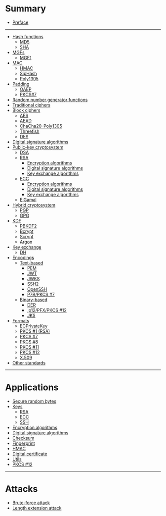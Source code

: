 # Summary

- [Preface](./preface.md)

---

- [Hash functions](./hash_functions.md)
    - [MD5](./md5.md)
    - [SHA](./sha.md)
- [MGFs](./mask-generation-functions.md)
  - [MGF1](./mask-generation-functions/mgf1.md)
- [MAC](./keyed_hash_functions.md)
    - [HMAC](./mac/hmac.md)
    - [SipHash]()
    - [Poly1305]()
- [Padding](./padding.md)
  - [OAEP](./padding/oaep.md)
  - [PKCS#7](./padding/pkcs7.md)
- [Random number generator functions]()
- [Traditional ciphers]()
- [Block ciphers](./ciphers.md)
    - [AES](./aes.md)
    - [AEAD]()
    - [ChaCha20-Poly1305]()
    - [Threefish]()
    - [DES]()
- [Digital signature algorithms](./digital_signature.md)
- [Public-key cryptosystem](./public_key_cryptosystem.md)
    - [DSA](./dsa.md)
    - [RSA](./rsa.md)
        - [Encryption algorithms](./rsa_encryption_schemes.md)
        - [Digital signature algorithms](./rsa_digital_signature_schemes.md)
        - [Key exchange algorithms](./rsa_key_exchange.md)
    - [ECC](./ecc.md)
        - [Encryption algorithms](./ecc_encryption_algorithms.md)
        - [Digital signature algorithms](./ecc_digital_signature_schemes.md)
        - [Key exchange algorithms](./ecc_key_exchange.md)
    - [ElGamal]()
- [Hybrid cryptosystem]()
    - [PGP]()
    - [GPG]()
- [KDF](./kdf.md)
    - [PBKDF2]()
    - [Bcrypt]()
    - [Scrypt]()
    - [Argon]()
- [Key exchange](./key_exchange.md)
    - [DH](./diffie_hellman.md)
- [Encodings]()
    - [Text-based]()
        - [PEM](./pem.md)
        - [JWT](./jwt.md)
        - [JWKS](./jwk.md)
        - [SSH2](./ssh2.md)
        - [OpenSSH](./openssh.md)
        - [P7B/PKCS #7]()
    - [Binary-based]()
        - [DER](./der.md)
        - [.p12/PFX/PKCS #12](./p12-pfx.md)
        - [JKS](./jks.md)
- [Formats](./structured_container_formats.md)
    - [ECPrivateKey](./ecprivatekey.md)
    - [PKCS #1 (RSA)](./pkcs1.md)
    - [PKCS #7]()
    - [PKCS #8](./pkcs8.md)
    - [PKCS #11]()
    - [PKCS #12](./pkcs12.md)
    - [X.509](./x509.md)
- [Other standards](./standards.md)

---

# Applications

- [Secure random bytes](./rand.md)
- [Keys]()
    - [RSA](./code.md)
    - [ECC](./keys/ecc.md)
    - [SSH](./keys/ssh.md)
- [Encryption algorithms](./ciphertext.md)
- [Digital signature algorithms]()
- [Checksum](./checksum.md)
- [Fingerprint](./fingerprint.md)
- [HMAC](./hmac.md)
- [Digital certificate](./digital_certificate.md)
- [Utils](./utils.md)
- [PKCS #12](./pkcs12-stuff.md)

---

# Attacks

- [Brute-force attack]()
- [Length extension attack]()
